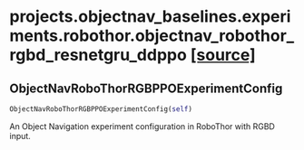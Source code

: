 # projects.objectnav_baselines.experiments.robothor.objectnav_robothor_rgbd_resnetgru_ddppo [[source]](https://github.com/allenai/embodied-rl/tree/master/projects/objectnav_baselines/experiments/robothor/objectnav_robothor_rgbd_resnetgru_ddppo.py)

## ObjectNavRoboThorRGBPPOExperimentConfig
```python
ObjectNavRoboThorRGBPPOExperimentConfig(self)
```
An Object Navigation experiment configuration in RoboThor with RGBD
input.
